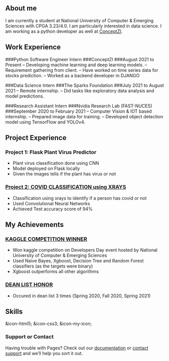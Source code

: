 ## About me

I am currently a student at National University of Computer & Emerging Sciences with CPGA 3.23/4.0. I am particularly interested in data science. I am working as a python developer as well at [ConceptZI](https://conceptzi.com/our-team/).

## Work Experience
###Python Software Engineer Intern
###ConceptZI
###August 2021 to Present
– Developing machine learning and deep learning models.
– Requirement gathering from client.
– Have worked on time series data for stocks prediction.
– Worked as a backend developer in DJANGO

###Data Science Intern
###The Sparks Foundation
###July 2021 to August 2021
– Remote internship.
– Did tasks like exploratory data analysis and model predictions. 

###Research Assistant Intern 
###Nvidia Research Lab (FAST-NUCES)
###September 2020 to February 2021
– Computer Vision & IOT based internship.
– Prepared image data for training.
– Developed object detection model using TensorFlow and YOLOv4.


## Project Experience
### Project 1: Flask Plant Virus Predictor
- Plant virus classification done using CNN
- Model deployed on Flask locally 
- Given the images tells if the plant has virus or not

### [Project 2: COVID CLASSIFICATION using XRAYS](https://github.com/YassaFareed/Project-Covid)
- Classification using xrays to identify if a person has covid or not
- Used Convolutional Neural Networks 
- Achieved Test accuracy score of 94% 


## My Achievements
### [KAGGLE COMPETITION WINNER](https://www.kaggle.com/c/devday21-data-science-competition/leaderboard)
- Won kaggle competition on Developers Day event hosted by National University of Computer & Emerging Sciences
- Used Naive Bayes, Xgboost, Decision Tree and Random Forest classifiers (as the targets were binary) 
- Xgboost outperforms all other algorithms

### [DEAN LIST HONOR](https://nu.edu.pk/Campus/Karachi/DeanLists)
- Occured in dean list 3 times (Spring 2020, Fall 2020, Spring 2021)


## Skills

&icon-html5;
&icon-css3;
&icon-my-icon;

### Support or Contact

Having trouble with Pages? Check out our [documentation](https://docs.github.com/categories/github-pages-basics/) or [contact support](https://support.github.com/contact) and we’ll help you sort it out.

